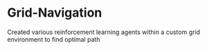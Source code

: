 # Grid-Navigation
Created various reinforcement learning agents within a custom grid environment to find optimal path
